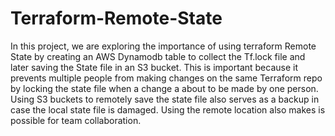 # Terraform-Remote-State

In this project, we are exploring the importance of using terraform Remote State by creating an AWS Dynamodb table to collect the Tf.lock file and later saving the State file in an S3 bucket. This is important because it prevents multiple people from making changes on the same Terraform repo by locking the state file when a change a about to be made by one person. Using S3 buckets to remotely save the state file also serves as a backup in case the local state file is damaged. Using the remote location also makes is possible for team collaboration. 
